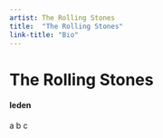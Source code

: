 ```yaml
---
artist: The Rolling Stones
title:  "The Rolling Stones"
link-title: "Bio"
---
```


# The Rolling Stones

#### leden 

a b c
